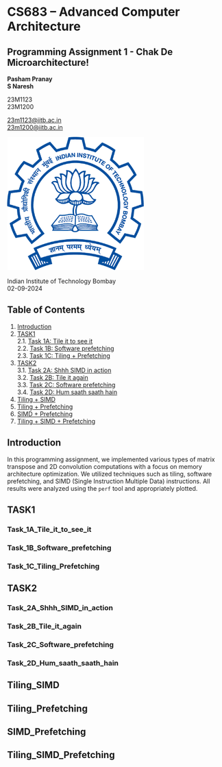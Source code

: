 # CS683 – Advanced Computer Architecture

## Programming Assignment 1 - Chak De Microarchitecture!

**Pasham Pranay**  
**S Naresh**  

23M1123  
23M1200  

23m1123@iitb.ac.in  
23m1200@iitb.ac.in  

![alt text](https://github.com/PranayPasham0306/RTL-Design-and-Validation-of-Dual-Clock-Asynchronous-FIFO/blob/main/image1.png)

Indian Institute of Technology Bombay  
02-09-2024  

## Table of Contents

1. [Introduction](#introduction)  
2. [TASK1](#task1)  
   2.1. [Task 1A: Tile it to see it](#task_1a_tile_it_to_see_it)  
   2.2. [Task 1B: Software prefetching](#task_1b_software_prefetching)  
   2.3. [Task 1C: Tiling + Prefetching](#task_1c_tiling_prefetching)  
3. [TASK2](#task2)  
   3.1. [Task 2A: Shhh SIMD in action](#task_2a_shhh_simd_in_action)  
   3.2. [Task 2B: Tile it again](#task_2b_tile_it_again)  
   3.3. [Task 2C: Software prefetching](#task_2c_software_prefetching)  
   3.4. [Task 2D: Hum saath saath hain](#task_2d_hum_saath_saath_hain)  
4. [Tiling + SIMD](#tiling_simd)  
5. [Tiling + Prefetching](#tiling_prefetching)  
6. [SIMD + Prefetching](#simd_prefetching)  
7. [Tiling + SIMD + Prefetching](#tiling_simd_prefetching)

## Introduction

In this programming assignment, we implemented various types of matrix transpose and 2D convolution computations with a focus on memory architecture optimization. We utilized techniques such as tiling, software prefetching, and SIMD (Single Instruction Multiple Data) instructions. All results were analyzed using the `perf` tool and appropriately plotted.

## TASK1

### Task_1A_Tile_it_to_see_it

### Task_1B_Software_prefetching

### Task_1C_Tiling_Prefetching

## TASK2

### Task_2A_Shhh_SIMD_in_action

### Task_2B_Tile_it_again

### Task_2C_Software_prefetching

### Task_2D_Hum_saath_saath_hain

## Tiling_SIMD

## Tiling_Prefetching

## SIMD_Prefetching

## Tiling_SIMD_Prefetching

